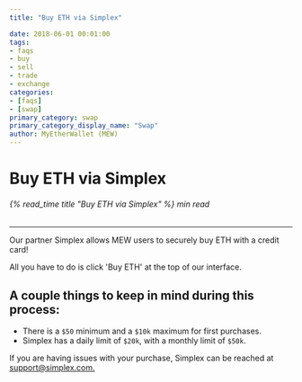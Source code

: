 ```yaml
---
title: "Buy ETH via Simplex"

date: 2018-06-01 00:01:00
tags:
- faqs
- buy
- sell
- trade
- exchange
categories:
- [faqs]
- [swap]
primary_category: swap
primary_category_display_name: "Swap"
author: MyEtherWallet (MEW)
---
```


# **Buy ETH via Simplex**

###### {% read_time title "Buy ETH via Simplex" %} min read

* * *

Our partner Simplex allows MEW users to securely buy ETH with a credit card! 

All you have to do is click 'Buy ETH' at the top of our interface.

## **A couple things to keep in mind during this process:**

-   There is a `$50` minimum and a `$10k` maximum for first purchases.
-   Simplex has a daily limit of `$20k`, with a monthly limit of `$50k`. 

If you are having issues with your purchase, Simplex can be reached at [support@simplex.com.](mailto:support@simplex.com.) 

[accessMEW]: /@@@@@@/getting-started/how-to-access-your-wallet/
